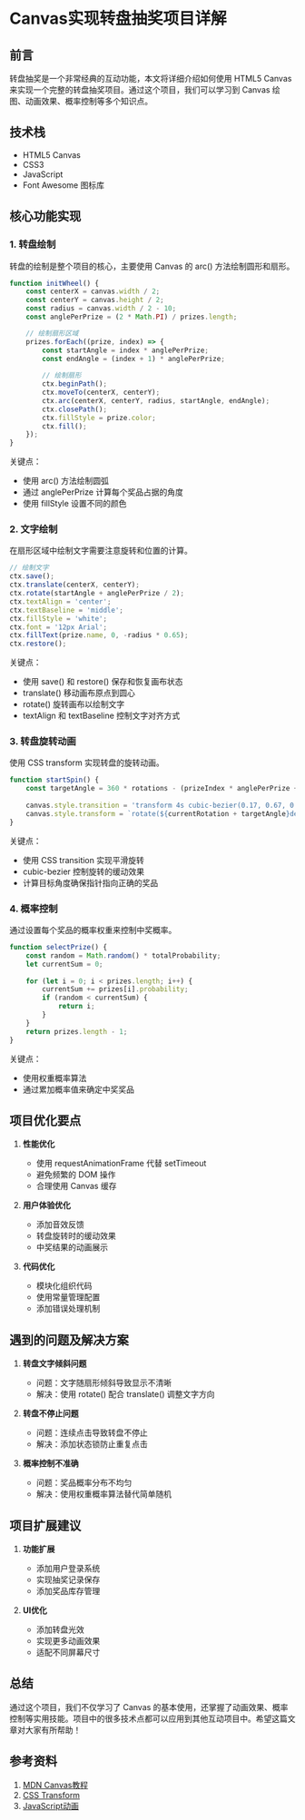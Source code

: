 # Canvas实现转盘抽奖项目详解

## 前言
转盘抽奖是一个非常经典的互动功能，本文将详细介绍如何使用 HTML5 Canvas 来实现一个完整的转盘抽奖项目。通过这个项目，我们可以学习到 Canvas 绘图、动画效果、概率控制等多个知识点。

## 技术栈
- HTML5 Canvas
- CSS3
- JavaScript
- Font Awesome 图标库

## 核心功能实现

### 1. 转盘绘制
转盘的绘制是整个项目的核心，主要使用 Canvas 的 arc() 方法绘制圆形和扇形。

```javascript
function initWheel() {
    const centerX = canvas.width / 2;
    const centerY = canvas.height / 2;
    const radius = canvas.width / 2 - 10;
    const anglePerPrize = (2 * Math.PI) / prizes.length;

    // 绘制扇形区域
    prizes.forEach((prize, index) => {
        const startAngle = index * anglePerPrize;
        const endAngle = (index + 1) * anglePerPrize;
        
        // 绘制扇形
        ctx.beginPath();
        ctx.moveTo(centerX, centerY);
        ctx.arc(centerX, centerY, radius, startAngle, endAngle);
        ctx.closePath();
        ctx.fillStyle = prize.color;
        ctx.fill();
    });
}
```

关键点：
- 使用 arc() 方法绘制圆弧
- 通过 anglePerPrize 计算每个奖品占据的角度
- 使用 fillStyle 设置不同的颜色

### 2. 文字绘制
在扇形区域中绘制文字需要注意旋转和位置的计算。

```javascript
// 绘制文字
ctx.save();
ctx.translate(centerX, centerY);
ctx.rotate(startAngle + anglePerPrize / 2);
ctx.textAlign = 'center';
ctx.textBaseline = 'middle';
ctx.fillStyle = 'white';
ctx.font = '12px Arial';
ctx.fillText(prize.name, 0, -radius * 0.65);
ctx.restore();
```

关键点：
- 使用 save() 和 restore() 保存和恢复画布状态
- translate() 移动画布原点到圆心
- rotate() 旋转画布以绘制文字
- textAlign 和 textBaseline 控制文字对齐方式

### 3. 转盘旋转动画
使用 CSS transform 实现转盘的旋转动画。

```javascript
function startSpin() {
    const targetAngle = 360 * rotations - (prizeIndex * anglePerPrize + anglePerPrize / 2);
    
    canvas.style.transition = 'transform 4s cubic-bezier(0.17, 0.67, 0.83, 0.67)';
    canvas.style.transform = `rotate(${currentRotation + targetAngle}deg)`;
}
```

关键点：
- 使用 CSS transition 实现平滑旋转
- cubic-bezier 控制旋转的缓动效果
- 计算目标角度确保指针指向正确的奖品

### 4. 概率控制
通过设置每个奖品的概率权重来控制中奖概率。

```javascript
function selectPrize() {
    const random = Math.random() * totalProbability;
    let currentSum = 0;
    
    for (let i = 0; i < prizes.length; i++) {
        currentSum += prizes[i].probability;
        if (random < currentSum) {
            return i;
        }
    }
    return prizes.length - 1;
}
```

关键点：
- 使用权重概率算法
- 通过累加概率值来确定中奖奖品

## 项目优化要点

1. **性能优化**
   - 使用 requestAnimationFrame 代替 setTimeout
   - 避免频繁的 DOM 操作
   - 合理使用 Canvas 缓存

2. **用户体验优化**
   - 添加音效反馈
   - 转盘旋转时的缓动效果
   - 中奖结果的动画展示

3. **代码优化**
   - 模块化组织代码
   - 使用常量管理配置
   - 添加错误处理机制

## 遇到的问题及解决方案

1. **转盘文字倾斜问题**
   - 问题：文字随扇形倾斜导致显示不清晰
   - 解决：使用 rotate() 配合 translate() 调整文字方向

2. **转盘不停止问题**
   - 问题：连续点击导致转盘不停止
   - 解决：添加状态锁防止重复点击

3. **概率控制不准确**
   - 问题：奖品概率分布不均匀
   - 解决：使用权重概率算法替代简单随机

## 项目扩展建议

1. **功能扩展**
   - 添加用户登录系统
   - 实现抽奖记录保存
   - 添加奖品库存管理

2. **UI优化**
   - 添加转盘光效
   - 实现更多动画效果
   - 适配不同屏幕尺寸

## 总结
通过这个项目，我们不仅学习了 Canvas 的基本使用，还掌握了动画效果、概率控制等实用技能。项目中的很多技术点都可以应用到其他互动项目中。希望这篇文章对大家有所帮助！

## 参考资料
1. [MDN Canvas教程](https://developer.mozilla.org/zh-CN/docs/Web/API/Canvas_API/Tutorial)
2. [CSS Transform](https://developer.mozilla.org/zh-CN/docs/Web/CSS/transform)
3. [JavaScript动画](https://developer.mozilla.org/zh-CN/docs/Web/API/window/requestAnimationFrame)
